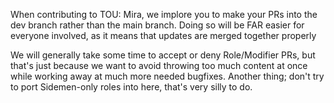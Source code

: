 When contributing to TOU: Mira, we implore you to make your PRs into the dev branch rather than the main branch.
Doing so will be FAR easier for everyone involved, as it means that updates are merged together properly

We will generally take some time to accept or deny Role/Modifier PRs, but that's just because we want to avoid throwing too much content at once while working away at much more needed bugfixes.
Another thing; don't try to port Sidemen-only roles into here, that's very silly to do.